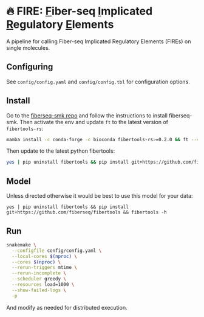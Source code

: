 # 🔥 **FIRE**: <ins>F</ins>iber-seq <ins>I</ins>mplicated <ins>R</ins>egulatory <ins>E</ins>lements
A pipeline for calling Fiber-seq Implicated Regulatory Elements (FIREs) on single molecules.

## Configuring
See `config/config.yaml` and `config/config.tbl` for configuration options.

## Install
Go to the [fiberseq-smk repo](https://github.com/fiberseq/fiberseq-smk) and follow the instructions to install fiberseq-smk.
Then activate the env and update `ft` to the latest version of `fibertools-rs`:
```bash
mamba install -c conda-forge -c bioconda fibertools-rs>=0.2.0 && ft --version
```
Then update to the latest python fibertools:
```bash
yes | pip uninstall fibertools && pip install git+https://github.com/fiberseq/fibertools && fibertools -h 
```

## Model
Unless directed otherwise it would be best to use this model for your data:
```
yes | pip uninstall fibertools && pip install git+https://github.com/fiberseq/fibertools && fibertools -h 
```

## Run
```bash
snakemake \
  --configfile config/config.yaml \
  --local-cores $(nproc) \
  --cores $(nproc) \
  --rerun-triggers mtime \
  --rerun-incomplete \
  --scheduler greedy \
  --resources load=1000 \
  --show-failed-logs \
  -p 
```
And modify as needed for distributed execution. 